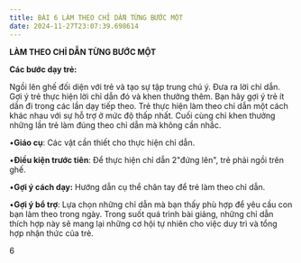 ```yaml
---
title: BÀI 6 LÀM THEO CHỈ DẪN TỪNG BƯỚC MỘT
date: 2024-11-27T23:07:39.698614
---
```


**LÀM THEO CHỈ DẪN TỪNG BƯỚC MỘT**

**Các bước dạy trẻ:**

Ngồi lên ghế đối diện với trẻ và tạo sự tập trung chú ý. Đưa ra lời
chỉ dẫn. Gợi ý trẻ thực hiện lời chỉ dẫn đó và khen thưởng thêm. Bạn
hãy gợi ý trẻ ít dần đi trong các lần dạy tiếp theo. Trẻ thực hiện làm
theo chỉ dẫn một cách khác nhau với sự hỗ trợ ở mức độ thấp nhất. Cuối
cùng chỉ khen thưởng những lần trẻ làm đúng theo chỉ dẫn mà không cần
nhắc.

•**Giáo cụ**: Các vật cần thiết cho thực hiện chỉ dẫn.

•**Điều kiện trước tiên**: Để thực hiện chỉ dẫn 2"đứng lên", trẻ phải
ngồi trên ghế.

•**Gợi ý cách dạy:** Hướng dẫn cụ thể chân tay để trẻ làm theo chỉ
dẫn.


•**Gợi ý bổ trợ**: Lựa chọn những chỉ dẫn mà bạn thấy phù hợp để yêu
cầu con bạn làm theo trong ngày. Trong suốt quá trình bài giảng, những
chỉ dẫn thích hợp này sẽ mang lại những cơ hội tự nhiên cho việc duy
trì và tổng hợp nhận thức của trẻ.

6


